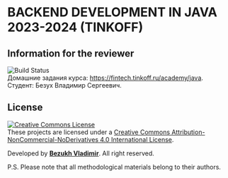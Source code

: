 # BACKEND DEVELOPMENT IN JAVA 2023-2024 (TINKOFF)

## Information for the reviewer
![Build Status](https://github.com/BezukhVladimir/TINKOFF_JAVA_BACKEND/actions/workflows/build.yml/badge.svg)
<br>
Домашние задания курса: https://fintech.tinkoff.ru/academy/java.
<br>
Студент: Безух Владимир Сергеевич.

## License
<a rel="license" href="http://creativecommons.org/licenses/by-nc-nd/4.0/"><img alt="Creative Commons License" style="border-width:0" src="https://i.creativecommons.org/l/by-nc-nd/4.0/88x31.png" /></a><br />These projects are licensed under a <a rel="license" href="http://creativecommons.org/licenses/by-nc-nd/4.0/">Creative Commons Attribution-NonCommercial-NoDerivatives 4.0 International License</a>.

Developed by <b><a href="https://bezukh.wixsite.com/blog">Bezukh Vladimir</a></b>. All right reserved.

P.S.
Please note that all methodological materials belong to their authors.
